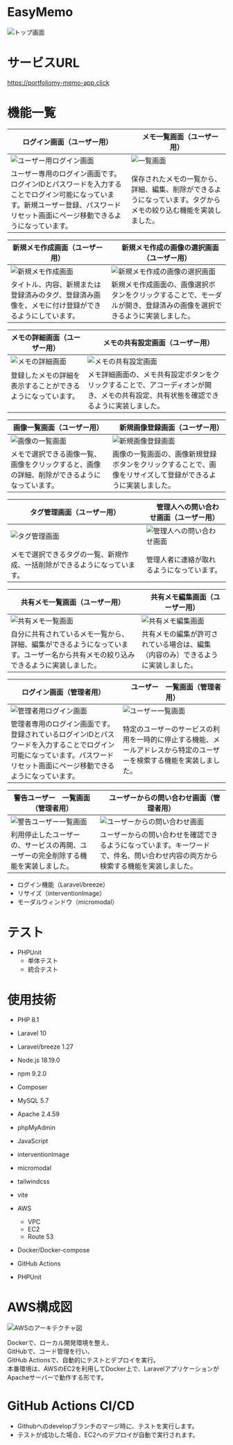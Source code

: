 # EasyMemo

![トップ画面](readme_images/top.png)

# サービスURL

https://portfoliomy-memo-app.click

# 機能一覧

| ログイン画面（ユーザー用）                                                                                   | 　メモ一覧画面（ユーザー用）                                           |
|-------------------------------------------------------------------------------------------------|----------------------------------------------------------|
| ![ユーザー用ログイン画面](readme_images/user_login.png)                                                    | ![一覧画面](readme_images/memo/memo_index.png)               |
| ユーザー専用のログイン画面です。<br />ログインIDとパスワードを入力することでログイン可能になっています。新規ユーザー登録、パスワードリセット画面にページ移動できるようになっています。 | 保存されたメモの一覧から、詳細、編集、削除ができるようになっています。タグからメモの絞り込む機能を実装しました。 |

| 新規メモ作成画面（ユーザー用）                                   | 　新規メモ作成の画像の選択画面（ユーザー用）                                      |
|---------------------------------------------------|-------------------------------------------------------------|
| ![新規メモ作成画面](readme_images/memo/memo_create.png)   | ![新規メモ作成の画像の選択画面](readme_images/memo/memo_create_image.png) |
| タイトル、内容、新規または登録済みのタグ、登録済み画像を、メモに付け登録ができるようにしています。 | 新規メモ作成画面の、画像選択ボタンをクリックすることで、モーダルが開き、登録済みの画像を選択できるように実装しました。 |

| メモの詳細画面（ユーザー用）                               | 　メモの共有設定画面（ユーザー用）                                                   |
|----------------------------------------------|---------------------------------------------------------------------|
| ![メモの詳細画面](readme_images/memo/memo_show.png) | ![メモの共有設定画面](readme_images/memo/memo_show_setting.png)              |
| 登録したメモの詳細を表示することができるようになっています。            　　 | メモ詳細画面の、メモ共有設定ボタンをクリックすることで、アコーディオンが開き、メモの共有設定、共有状態を確認できるように実装しました。 |

| 画像一覧画面（ユーザー用）                                   | 　新規画像登録画面（ユーザー用）                                       |
|-------------------------------------------------|--------------------------------------------------------|
| ![画像の一覧画面](readme_images/image/image_index.png) | ![新規画像登録画面](readme_images/image/image_create.png)      |
| メモで選択できる画像一覧、画像をクリックすると、画像の詳細、削除ができるようになっています。  | 画像の一覧画面の、画像新規登録ボタンをクリックすることで、画像をリサイズして登録ができるように実装しました。 |

| タグ管理画面（ユーザー用）                              | 　管理人への問い合わせ画面（ユーザー用）                                 |
|--------------------------------------------|------------------------------------------------------|
| ![タグ管理画面](readme_images/tag/tag_index.png) | ![管理人への問い合わせ画面](readme_images/memo/memo_contact.png) |
| メモで選択できるタグの一覧、新規作成、一括削除ができるようになっています。      | 管理人者に連絡が取れるようになっています。                                |

| 共有メモ一覧画面（ユーザー用）                                                   | 　共有メモ編集画面（ユーザー用）                                    |
|-------------------------------------------------------------------|-----------------------------------------------------|
| ![共有メモ一覧画面](readme_images/setting/setting_index.png)              | ![共有メモ編集画面](readme_images/setting/setting_edit.png) |
| 自分に共有されているメモ一覧から、詳細、編集ができるようになっています。ユーザー名から共有メモの絞り込みできるように実装しました。 | 共有メモの編集が許可されている場合は、編集（内容のみ）できるように実装しました。            |

| ログイン画面（管理者用）                                                                                 | 　ユーザー　一覧画面（管理者用）                                               |
|----------------------------------------------------------------------------------------------|----------------------------------------------------------------|
| ![管理者用ログイン画面](readme_images/admin_login.png)                                                 | ![ユーザー一覧画面](readme_images/users/users_index.png)               |
| 管理者専用のログイン画面です。<br />登録されているログインIDとパスワードを入力することでログイン可能になっています。パスワードリセット画面にページ移動できるようになっています。 | 特定のユーザーのサービスの利用を一時的に停止する機能、メールアドレスから特定のユーザーを検索する機能を実装しました。 　　　 |

| 警告ユーザー　一覧画面（管理者用）                                          | 　ユーザーからの問い合わせ画面（管理者用）                                            |
|------------------------------------------------------------|------------------------------------------------------------------|
| ![警告ユーザー一覧画面](readme_images/users/warning_users_index.png) | ![ユーザーからの問い合わせ画面](readme_images/users/users_contact.png)         |
| 利用停止したユーザーの、サービスの再開、ユーザーの完全削除する機能を実装しました。                  | ユーザーからの問い合わせを確認できるようになっています。キーワードで、件名、問い合わせ内容の両方から検索する機能を実装しました。 |

- ログイン機能（Laravel/breeze）
- リサイズ（interventionImage）
- モーダルウィンドウ（micromodal）

# テスト

- PHPUnit
    - 単体テスト
    - 統合テスト

# 使用技術

- PHP 8.1
- Laravel 10
- Laravel/breeze 1.27
- Node.js 18.19.0
- npm 9.2.0
- Composer

- MySQL 5.7
- Apache 2.4.59
- phpMyAdmin

- JavaScript
- interventionImage
- micromodal
- tailwindcss
- vite

- AWS
    - VPC
    - EC2
    - Route 53

- Docker/Docker-compose
- GitHub Actions
- PHPUnit

# AWS構成図

![AWSのアーキテクチャ図](readme_images/aws_architecture.png)

Dockerで、ローカル開発環境を整え、<br />
GitHubで、コード管理を行い、<br />
GitHub Actionsで、自動的にテストとデプロイを実行。<br />
本番環境は、AWSのEC2を利用してDocker上で、LaravelアプリケーションがApacheサーバーで動作する形です。

# GitHub Actions CI/CD

- Githubへのdevelopブランチのマージ時に、テストを実行します。
- テストが成功した場合、EC2へのデプロイが自動で実行されます。
